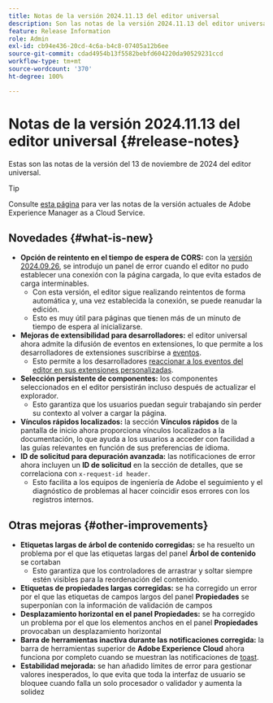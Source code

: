 ```yaml
---
title: Notas de la versión 2024.11.13 del editor universal
description: Son las notas de la versión 2024.11.13 del editor universal.
feature: Release Information
role: Admin
exl-id: cb94e436-20cd-4c6a-b4c8-07405a12b6ee
source-git-commit: cdad4954b13f5582bebfd604220da90529231ccd
workflow-type: tm+mt
source-wordcount: '370'
ht-degree: 100%

---
```


# Notas de la versión 2024.11.13 del editor universal {#release-notes}

Estas son las notas de la versión del 13 de noviembre de 2024 del editor universal.

>[!TIP]
>
>Consulte [esta página](/help/release-notes/release-notes-cloud/release-notes-current.md) para ver las notas de la versión actuales de Adobe Experience Manager as a Cloud Service.

## Novedades {#what-is-new}

* **Opción de reintento en el tiempo de espera de CORS:** con la [versión 2024.09.26](/help/release-notes/universal-editor/2024/2024-09-26.md), se introdujo un panel de error cuando el editor no pudo establecer una conexión con la página cargada, lo que evita estados de carga interminables.
   * Con esta versión, el editor sigue realizando reintentos de forma automática y, una vez establecida la conexión, se puede reanudar la edición.
   * Esto es muy útil para páginas que tienen más de un minuto de tiempo de espera al inicializarse.
* **Mejoras de extensibilidad para desarrolladores:** el editor universal ahora admite la difusión de eventos en extensiones, lo que permite a los desarrolladores de extensiones suscribirse a [eventos](/help/implementing/universal-editor/events.md).
   * Esto permite a los desarrolladores [reaccionar a los eventos del editor en sus extensiones personalizadas](/help/implementing/universal-editor/extending.md).
* **Selección persistente de componentes:** los componentes seleccionados en el editor persistirán incluso después de actualizar el explorador.
   * Esto garantiza que los usuarios puedan seguir trabajando sin perder su contexto al volver a cargar la página.
* **Vínculos rápidos localizados:** la sección **Vínculos rápidos** de la pantalla de inicio ahora proporciona vínculos localizados a la documentación, lo que ayuda a los usuarios a acceder con facilidad a las guías relevantes en función de sus preferencias de idioma.
* **ID de solicitud para depuración avanzada:** las notificaciones de error ahora incluyen un **ID de solicitud** en la sección de detalles, que se correlaciona con `x-request-id header`.
   * Esto facilita a los equipos de ingeniería de Adobe el seguimiento y el diagnóstico de problemas al hacer coincidir esos errores con los registros internos.

## Otras mejoras {#other-improvements}

* **Etiquetas largas de árbol de contenido corregidas:** se ha resuelto un problema por el que las etiquetas largas del panel **Árbol de contenido** se cortaban
   * Esto garantiza que los controladores de arrastrar y soltar siempre estén visibles para la reordenación del contenido.
* **Etiquetas de propiedades largas corregidas:** se ha corregido un error por el que las etiquetas de campos largos del panel **Propiedades** se superponían con la información de validación de campos
* **Desplazamiento horizontal en el panel Propiedades:** se ha corregido un problema por el que los elementos anchos en el panel **Propiedades** provocaban un desplazamiento horizontal
* **Barra de herramientas inactiva durante las notificaciones corregida:** la barra de herramientas superior de **Adobe Experience Cloud** ahora funciona por completo cuando se muestran las notificaciones de [toast](https://spectrum.adobe.com/page/toast/).
* **Estabilidad mejorada:** se han añadido límites de error para gestionar valores inesperados, lo que evita que toda la interfaz de usuario se bloquee cuando falla un solo procesador o validador y aumenta la solidez
